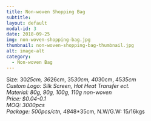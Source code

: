 ```yaml
---
title: Non-woven Shopping Bag
subtitle: 
layout: default
modal-id: 3
date: 2018-09-25
img: non-woven-shopping-bag.jpg
thumbnail: non-woven-shopping-bag-thumbnail.jpg
alt: image-alt
category: 
  - Non-woven Bag
---
```


Size: 30*25cm, 36*26cm, 35*30cm, 40*30cm, 45*35cm<br>
Custom Logo: Silk Screen, Hot Heat Transfer ect.<br>
Material: 80g, 90g, 100g, 110g non-woven<br>
Price: $0.04-0.1<br>
MOQ: 3000pcs<br>
Package: 500pcs/ctn, 48*48*35cm, N.W/G.W: 15/16kgs<br>
